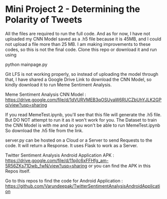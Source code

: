 # Mini Project 2 - Determining the Polarity of Tweets

All the files are required to run the full code. And as for now, I have not uploaded my CNN Model saved as a .h5 file because it is 45MB, and I could not upload a file more than 25 MB. I am making improvements to these codes, so this is not the final code. Clone this repo or download it and run using 

python mainpage.py 

Git LFS is not working properly, so instead of uploading the model through that, I have shared a Google Drive Link to download the CNN Model, so kindly download it to run Meme Sentiment Analysis.

Meme Sentiment Analysis CNN Model : https://drive.google.com/file/d/1dVURVMEB3qOSUyaW6RUCZbUhYJLK2GPq/view?usp=sharing

If you read MemeTest.ipynb, you'll see that this file will generate the .h5 file. But DO NOT attempt to run it as it won't work for you. The Dataset to train the CNN Model is with me and so you won't be able to run MemeTest.ipynb So download the .h5 file from the link.

server.py can be hosted on a Cloud or a Server to send Requests to the code. It will return a Response. It uses Flask to work as a Server.

Twitter Sentiment Analysis Android Application APK : https://drive.google.com/file/d/11pjIc6xFFHfg_am-5R56ZKs71Dwb_fwN/view?usp=sharing or you can find the APK in this Repos itself.

Go to this repos to find the code for Android Application : https://github.com/Varundeepak/TwitterSentimentAnalysisAndroidApplication
